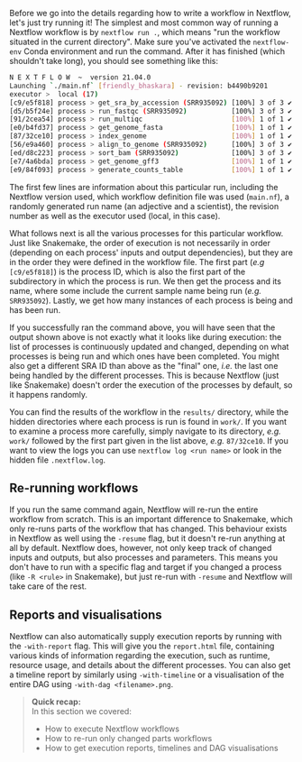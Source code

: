 Before we go into the details regarding how to write a workflow in Nextflow,
let's just try running it! The simplest and most common way of running a
Nextflow workflow is by `nextflow run .`, which means "run the workflow situated
in the current directory". Make sure you've activated the `nextflow-env` Conda
environment and run the command. After it has finished (which shouldn't take
long), you should see something like this:

```bash
N E X T F L O W  ~  version 21.04.0
Launching `./main.nf` [friendly_bhaskara] - revision: b4490b9201
executor >  local (17)
[c9/e5f818] process > get_sra_by_accession (SRR935092) [100%] 3 of 3 ✔
[d5/b5f24e] process > run_fastqc (SRR935092)           [100%] 3 of 3 ✔
[91/2cea54] process > run_multiqc                      [100%] 1 of 1 ✔
[e0/b4fd37] process > get_genome_fasta                 [100%] 1 of 1 ✔
[87/32ce10] process > index_genome                     [100%] 1 of 1 ✔
[56/e9a460] process > align_to_genome (SRR935092)      [100%] 3 of 3 ✔
[ed/d8c223] process > sort_bam (SRR935092)             [100%] 3 of 3 ✔
[e7/4a6bda] process > get_genome_gff3                  [100%] 1 of 1 ✔
[e9/84f093] process > generate_counts_table            [100%] 1 of 1 ✔
```

The first few lines are information about this particular run, including the
Nextflow version used, which workflow definition file was used (`main.nf`), a
randomly generated run name (an adjective and a scientist), the revision number
as well as the executor used (local, in this case).

What follows next is all the various processes for this particular workflow.
Just like Snakemake, the order of execution is not necessarily in order
(depending on each process' inputs and output dependencies), but they are in the
order they were defined in the workflow file. The first part (*e.g*
`[c9/e5f818]`) is the process ID, which is also the first part of the
subdirectory in which the process is run. We then get the process and its name,
where some include the current sample name being run (*e.g.* `SRR935092`).
Lastly, we get how many instances of each process is being and has been run.

If you successfully ran the command above, you will have seen that the output
shown above is not exactly what it looks like during execution: the list of
processes is continuously updated and changed, depending on what processes is
being run and which ones have been completed. You might also get a different SRA
ID than above as the "final" one, *i.e.* the last one being handled by the
different processes. This is because Nextflow (just like Snakemake) doesn't
order the execution of the processes by default, so it happens randomly.

You can find the results of the workflow in the `results/` directory, while the
hidden directories where each process is run is found in `work/`. If you want to
examine a process more carefully, simply navigate to its directory, *e.g.*
`work/` followed by the first part given in the list above, *e.g.* `87/32ce10`.
If you want to view the logs you can use `nextflow log <run name>` or look in
the hidden file `.nextflow.log`.

## Re-running workflows

If you run the same command again, Nextflow will re-run the entire workflow from
scratch. This is an important difference to Snakemake, which only re-runs parts
of the workflow that has changed. This behaviour exists in Nextflow as well
using the `-resume` flag, but it doesn't re-run anything at all by default.
Nextflow does, however, not only keep track of changed inputs and outputs, but
also processes and parameters. This means you don't have to run with a specific
flag and target if you changed a process (like `-R <rule>` in Snakemake), but
just re-run with `-resume` and Nextflow will take care of the rest.

## Reports and visualisations

Nextflow can also automatically supply execution reports by running with the
`-with-report` flag. This will give you the `report.html` file, containing
various kinds of information regarding the execution, such as runtime,
resource usage, and details about the different processes. You can also get a
timeline report by similarly using `-with-timeline` or a visualisation of the
entire DAG using `-with-dag <filename>.png`.

> **Quick recap:** <br>
> In this section we covered:
>
> - How to execute Nextflow workflows
> - How to re-run only changed parts workflows
> - How to get execution reports, timelines and DAG visualisations
